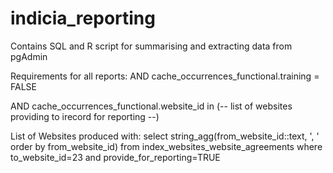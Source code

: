 # indicia_reporting

Contains SQL and R script for summarising and extracting data from pgAdmin

Requirements for all reports:
AND cache_occurrences_functional.training = FALSE

AND cache_occurrences_functional.website_id in (-- list of websites providing to irecord for reporting --)

List of Websites produced with:
select string_agg(from_website_id::text, ', ' order by from_website_id) from index_websites_website_agreements where to_website_id=23 and provide_for_reporting=TRUE
